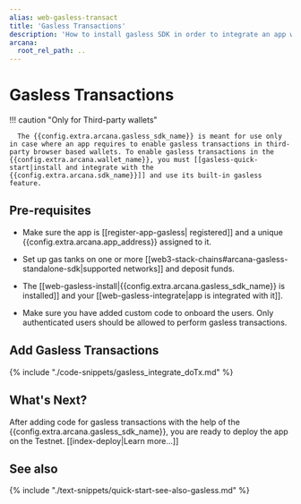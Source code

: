 ```yaml
---
alias: web-gasless-transact
title: 'Gasless Transactions'
description: 'How to install gasless SDK in order to integrate an app with it and enable gasless transactions for third-party wallets.'
arcana:
  root_rel_path: ..
---
```


# Gasless Transactions

!!! caution "Only for Third-party wallets"

      The {{config.extra.arcana.gasless_sdk_name}} is meant for use only in case where an app requires to enable gasless transactions in third-party browser based wallets. To enable gasless transactions in the {{config.extra.arcana.wallet_name}}, you must [[gasless-quick-start|install and integrate with the {{config.extra.arcana.sdk_name}}]] and use its built-in gasless feature.

## Pre-requisites

* Make sure the app is [[register-app-gasless| registered]] and a unique {{config.extra.arcana.app_address}} assigned to it.

* Set up gas tanks on one or more [[web3-stack-chains#arcana-gasless-standalone-sdk|supported networks]] and deposit funds. 

* The [[web-gasless-install|{{config.extra.arcana.gasless_sdk_name}} is installed]] and your [[web-gasless-integrate|app is integrated with it]].

* Make sure you have added custom code to onboard the users. Only authenticated users should be allowed to perform gasless transactions.

## Add Gasless Transactions

{% include "./code-snippets/gasless_integrate_doTx.md" %}

## What's Next?

After adding code for gasless transactions with the help of the {{config.extra.arcana.gasless_sdk_name}}, you are ready to deploy the app on the Testnet. [[index-deploy|Learn more...]] 

## See also

{% include "./text-snippets/quick-start-see-also-gasless.md" %}